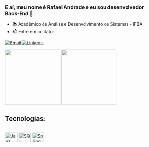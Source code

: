
### E aí, meu nome é Rafael Andrade e eu sou desenvolvedor Back-End 👋

- 📚 Acadêmico de Análise e Desenvolvimento de Sistemas - IFBA
- 📫 Entre em contato:

[![Email](https://img.shields.io/badge/Gmail-D14836?style=for-the-badge&logo=gmail&logoColor=white)](mailto:devrafaelandradeoliveira@gmail.com)
[![Linkedin](https://img.shields.io/badge/LinkedIn-0077B5?style=for-the-badge&logo=linkedin&logoColor=white)](https://www.linkedin.com/in/rafael-andrade-oliveira-9318ba286/)

<div>
<img height="180cm" src="https://github-readme-stats.vercel.app/api?username=devRAFAHT&show_icons=true&theme=dracula&locale=pt-BR"/>
<img height="180cm" src="https://github-readme-stats.vercel.app/api/top-langs/?username=devRAFAHT&hide_progress=true&theme=dracula&locale=pt-BR"/>
</div>

## Tecnologias:

<div style="display: inline_block"><br/>
    <img height="30cm" width=40 align="center" alt="Java" src="https://cdn.jsdelivr.net/gh/devicons/devicon@latest/icons/java/java-original.svg"" />
    <img height="30cm" width=40 align="center" alt="SQL" src="https://cdn.jsdelivr.net/gh/devicons/devicon@latest/icons/spring/spring-original.svg"" />
    <img height="30cm" width=40 align="center" alt="Spring" src="https://cdn.jsdelivr.net/gh/devicons/devicon@latest/icons/mysql/mysql-original.svg"" />
</div>

